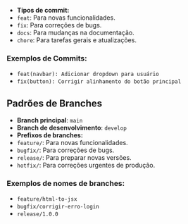 
- **Tipos de commit:**
- `feat`: Para novas funcionalidades.
- `fix`: Para correções de bugs.
- `docs`: Para mudanças na documentação.
- `chore`: Para tarefas gerais e atualizações.

### Exemplos de Commits:
- `feat(navbar): Adicionar dropdown para usuário`
- `fix(button): Corrigir alinhamento do botão principal`

## Padrões de Branches

- **Branch principal**: `main`
- **Branch de desenvolvimento**: `develop`
- **Prefixos de branches:**
- `feature/`: Para novas funcionalidades.
- `bugfix/`: Para correções de bugs.
- `release/`: Para preparar novas versões.
- `hotfix/`: Para correções urgentes de produção.

### Exemplos de nomes de branches:
- `feature/html-to-jsx`
- `bugfix/corrigir-erro-login`
- `release/1.0.0`

